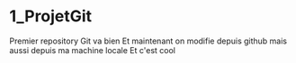 # 1_ProjetGit
Premier repository Git va bien
Et maintenant on modifie depuis github
mais aussi depuis ma machine locale
Et c'est cool
